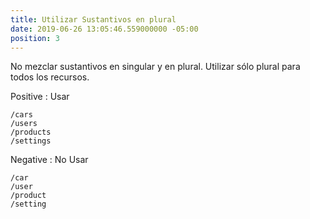 ```yaml
---
title: Utilizar Sustantivos en plural
date: 2019-06-26 13:05:46.559000000 -05:00
position: 3
---
```


No mezclar sustantivos en singular y en plural. Utilizar sólo plural para todos los recursos.


Positive
: Usar
```
/cars
/users
/products
/settings
```

Negative
: No Usar
```
/car
/user
/product
/setting
```
